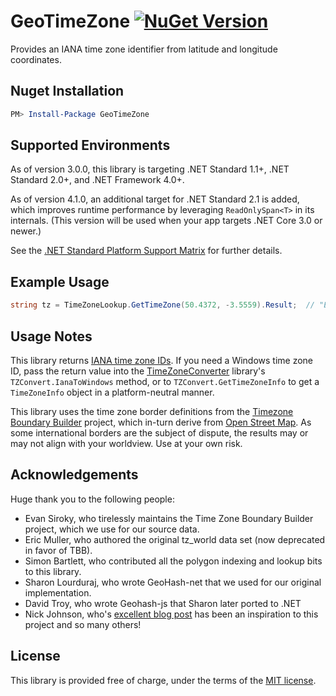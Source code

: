 GeoTimeZone  [![NuGet Version](https://img.shields.io/nuget/v/GeoTimeZone.svg?style=flat)](https://www.nuget.org/packages/GeoTimeZone/) 
===========

Provides an IANA time zone identifier from latitude and longitude coordinates.

## Nuget Installation

```powershell
PM> Install-Package GeoTimeZone
```

## Supported Environments

As of version 3.0.0, this library is targeting .NET Standard 1.1+, .NET Standard 2.0+, and .NET Framework 4.0+.

As of version 4.1.0, an additional target for .NET Standard 2.1 is added, which improves runtime performance by leveraging `ReadOnlySpan<T>` in its internals.
(This version will be used when your app targets .NET Core 3.0 or newer.)

See the [.NET Standard Platform Support Matrix](https://docs.microsoft.com/en-us/dotnet/articles/standard/library) for further details.

## Example Usage

```csharp
string tz = TimeZoneLookup.GetTimeZone(50.4372, -3.5559).Result;  // "Europe/London"
```

## Usage Notes

This library returns [IANA time zone IDs](https://en.wikipedia.org/wiki/List_of_tz_database_time_zones).  If you need a Windows time zone ID, pass the return value into the [TimeZoneConverter](https://github.com/mj1856/TimeZoneConverter) library's `TZConvert.IanaToWindows` method, or to `TZConvert.GetTimeZoneInfo` to get a `TimeZoneInfo` object in a platform-neutral manner.

This library uses the time zone border definitions from the [Timezone Boundary Builder][1] project,
which in-turn derive from [Open Street Map][2].  As some international borders are the subject of dispute,
the results may or may not align with your worldview.  Use at your own risk.

## Acknowledgements

Huge thank you to the following people:

- Evan Siroky, who tirelessly maintains the Time Zone Boundary Builder project, which we use for our source data.
- Eric Muller, who authored the original tz_world data set (now deprecated in favor of TBB).
- Simon Bartlett, who contributed all the polygon indexing and lookup bits to this library.
- Sharon Lourduraj, who wrote GeoHash-net that we used for our original implementation.
- David Troy, who wrote Geohash-js that Sharon later ported to .NET
- Nick Johnson, who's [excellent blog post](http://blog.notdot.net/2009/11/Damn-Cool-Algorithms-Spatial-indexing-with-Quadtrees-and-Hilbert-Curves) has been an inspiration to this project and so many others!


## License

This library is provided free of charge, under the terms of the [MIT license][3].


[1]: https://github.com/evansiroky/timezone-boundary-builder
[2]: https://www.openstreetmap.org/
[3]: https://raw.githubusercontent.com/mj1856/GeoTimeZone/master/LICENSE
